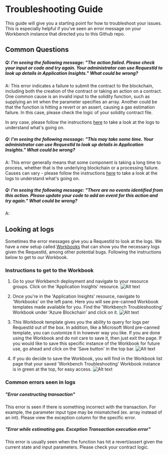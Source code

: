 # Troubleshooting Guide

This guide will give you a starting point for how to troubleshoot your issues. This is especially helpful if you've seen an error message on your Workbench instance that directed you to this Github repo.

## Common Questions
##### Q: I'm seeing the following message: <i>"The action failed. Please check your input or code and try again. Your administrator can use RequestId <request id> to look up details in Application Insights."</i> What could be wrong?

A: This error indicates a failure to submit the contract to the blockchain, including both the creation of the contract or taking an action on a contract. One common cause is an invalid input to the solidity function, such as supplying an int when the parameter specifies an array. Another could be that the function is hitting a revert or an assert, causing a gas estimation failure. In this case, please check the logic of your solidity contract file. 

In any case, please follow the instructions [here](#logs) to take a look at the logs to understand what's going on.

##### Q: I'm seeing the following message: <i>"This may take some time. Your administrator can use RequestId <request id> to look up details in Application Insights."</i> What could be wrong?

A: This error generally means that some component is taking a long time to process, whether that is the underlying blockchain or a processing failure. Causes can vary - please follow the instructions [here](#logs) to take a look at the logs to understand what's going on.

##### Q: I'm seeing the following message: <i>"There are no events identified from this action. Please update your code to add an event for this action and try again."</i> What could be wrong?

A: <INSERT HERE>

## <a name="logs"> Looking at logs </a>
Sometimes the error messages give you a RequestId to look at the logs. We have a new setup called [Workbooks](https://docs.microsoft.com/en-us/azure/application-insights/app-insights-usage-workbooks) that can show you the necessary logs given the RequestId, among other potential bugs. Following the instructions below to get to our Workbook.

### Instructions to get to the Workbook
1. Go to your Workbench deployment and navigate to your resource groups. Click on the 'Application Insights' resource.
![Alt text](/media/Instructions_Resource_Group_List.png?raw=true "Instructions Resource Group List")

2. Once you're in the 'Application Insights' resource, navigate to 'Workbooks' on the left pane. Here you will see pre-canned Workbook templates made available for you. Find the 'Workbench Troubleshooting' Workbook under 'Azure Blockchain' and click on it.
![Alt text](/media/Instructions_Application_Insights_Workbooks.png?raw=true "Instructions Workbooks list")

3. This Workbook template gives you the ability to query for logs per RequestId out of the box. In addition, like a Microsoft Word pre-canned template, you can customize it in however way you like. If you are done using the Workbook and do not care to save it, then just exit the page. If you would like to save this specific instance of the Workbook for future use, go ahead and click on the 'Save button' in the top bar.
![Alt text](/media/Instructions_Application_Insights_Blockchain_Workbook_Instance.png?raw=true "Instructions Blockchain Workbook Instance")

4. If you do decide to save the Workbook, you will find in the Workbook list page that your saved 'Workbench Troubleshooting' Workbook instance is in green at the top, for easy access.
![Alt text](/media/Instructions_Application_Insights_Workbooks_Saved.png?raw=true "Instructions Workbooks Instance Saved")

### Common errors seen in logs
##### "Error constructing transaction"
This error is seen if there is something incorrect with the transaction. For example, the parameter input type may be mismatched (ex. array instead of an int). Please view the exception column for the specific error.

##### "Error while estimating gas. Exception Transaction execution error"
This error is usually seen when the function has hit a revert/assert given the current state and input parameters. Please check your contract logic.

